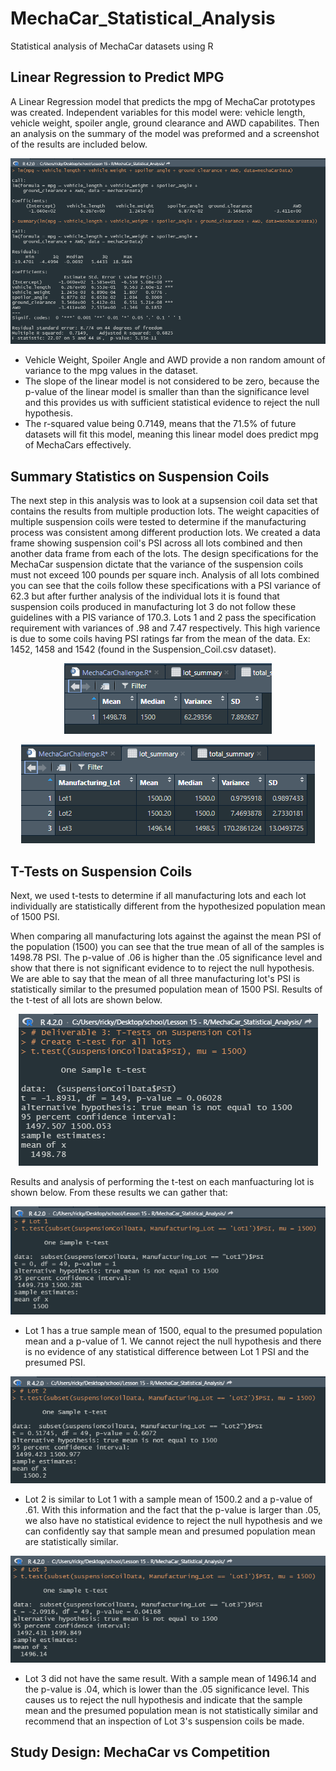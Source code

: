 # MechaCar_Statistical_Analysis
Statistical analysis of MechaCar datasets using R

## Linear Regression to Predict MPG
A Linear Regression model that predicts the mpg of MechaCar prototypes was created. Independent variables for this model were: vehicle length, vehicle weight, spoiler angle, ground clearance and AWD capabilites.  Then an analysis on the summary of the model was preformed and a screenshot of the results are included below.

<p align="center"> <img src="images/d1_lrmsummary.png"> </p>

- Vehicle Weight, Spoiler Angle and AWD provide a non random amount of variance to the mpg values in the dataset. 
- The slope of the linear model is not considered to be zero, because the p-value of the linear model is smaller than than the significance level and this provides us with sufficient statistical evidence to reject the null hypothesis. 
- The r-squared value being 0.7149, means that the 71.5% of future datasets will fit this model, meaning this linear model does predict mpg of MechaCars effectively. 

## Summary Statistics on Suspension Coils
The next step in this analysis was to look at a supsension coil data set that contains the results from multiple production lots. The weight capacities of multiple suspension coils were tested to determine if the manufacturing process was consistent among different production lots. We created a data frame showing suspension coil's PSI across all lots combined and then another data frame from each of the lots. The design specifications for the MechaCar suspension dictate that the variance of the suspension coils must not exceed 100 pounds per square inch. Analysis of all lots combined you can see that the coils follow these specifications with a PSI variance of 62.3 but after further analysis of the individual lots it is found that suspension coils produced in manufacturing lot 3 do not follow these guidelines with a PIS variance of 170.3. Lots 1 and 2 pass the specification requirement with variances of .98 and 7.47 respectively. This high varience is due to some coils having PSI ratings far from the mean of the data. Ex: 1452, 1458 and 1542 (found in the Suspension_Coil.csv dataset). 
<p align="center"> <img src="images/total_summary.png"> </p>
<p align="center"> <img src="images/lot_summary.png"> </p>

## T-Tests on Suspension Coils
Next, we used t-tests to determine if all manufacturing lots and each lot individually are statistically different from the hypothesized population mean of 1500 PSI.

When comparing all manufacturing lots against the against the mean PSI of the population (1500) you can see that the true mean of all of the samples is 1498.78 PSI. The p-value of .06 is higher than the .05 significance level and show that there is not significant evidence to to reject the null hypothesis. We are able to say that the mean of all three manufacturing lot's PSI is statistically similar to the presumed population mean of 1500 PSI. Results of the t-test of all lots are shown below. 
<p align="center"> <img src="images/t.testAll.png"> </p>

Results and analysis of performing the t-test on each manfuacturing lot is shown below.
From these results we can gather that:
<p align="center"> <img src="images/t.testLot1.png"> </p>

- Lot 1 has a true sample mean of 1500, equal to the presumed population mean and a p-value of 1. We cannot reject the null hypothesis and there is no evidence of any statistical difference between Lot 1 PSI and the presumed PSI. 

<p align="center"> <img src="images/t.testLot2.png"> </p>

- Lot 2 is similar to Lot 1 with a sample mean of 1500.2 and a p-value of .61. With this information and the fact that the p-value is larger than .05, we also have no statistical evidence to reject the null hypothesis and we can confidently say that sample mean and presumed population mean are statistically similar. 

<p align="center"> <img src="images/t.testLot3.png"> </p>

- Lot 3 did not have the same result. With a sample mean of 1496.14 and the p-value is .04, which is lower than the .05 significance level. This causes us to reject the null hypothesis and indicate that the sample mean and the presumed population mean is not statistically similar and recommend that an inspection of Lot 3's suspension coils be made.

## Study Design: MechaCar vs Competition
